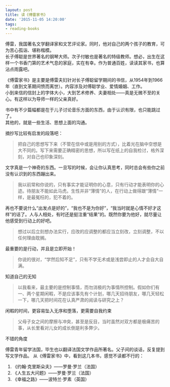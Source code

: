 ```yaml
---
layout: post
title: 读《傅雷家书》
date: '2015-11-05 14:20:00'
tags:
- reading-books
---
```


傅雷，我国著名文学翻译家和文艺评论家。同时，他对自己的两个孩子的教育，可为苦心孤诣、堪称楷模。  
长子傅聪是世界著名的钢琴大师。次子付敏也是著名的特级教师。想必，出生在这样一个书香门第的艺术气息的家庭，实在有幸。作为普通百姓，读读其家书，也算沾点雨露吧。  

《傅雷家书》是主要是傅雷夫妇针对长子傅聪留学期间的书信，从1954年到1966年（直到文革期间愤而离世）。内容涉及对傅聪学业、爱情婚姻、工作。  
小到来信的信封上的字体大小，大到艺术修养、夫妻相处——真是无微不至的关心。有这样以为导师一样的父亲真好。

书中有不少篇幅都是在于儿子讨论音乐方面的东西，由于认识有限，也只能跳过了。  
其他的，就是一些生活、思想上面的沟通。

摘抄写比较有启发的段落吧： 
>把自己的思想写下来（不管在信中或是用别的方式），比着光在脑中空想是大不同的。写下来需要正确精密的思想，所以写在纸上的自我检讨，格外深刻，对自己也印象深刻。

文字真是一个神奇的东西。一旦写的时候，会让你认真思考，同时总会有些你之前没有认识到的东西蹦出来。

>我以前常和你说的，只有事实才能证明你的心意，只有行动才能表明你的心迹。待朋友不能如此马虎。生性并非“薄情”的人，在行动上做得跟“薄情”一样，是最冤枉的，犯不着的。

再也不要说什么“出发点是好的”，“我也不是为你好”，“我当时就是心情不好才这样”的话了。人与人相处，有时还是挺注重“结果”的。既然你要为他好，就尽量让他感受到行动上的好吧。

>想过以后立刻想办法实行，应改的应调整的都应当立刻改，立刻调整，不以任何理由耽搁。

最重要的是行动，并且是立即开始！

>你说的很对，“学然后知不足”，只有不学无术或是浅尝即止的人才会自大自满。  

知道自己的无知

>以我看来，最主要的是控制事情，而勿消极的为事情所控制。假如你们有一、两个星期闲暇，不是应该事先有个计划，哪几天招待朋友，哪几天轻松一下，哪几天把时间花在认真严肃的阅读与研究之上？

闲暇的时间，更容易坠入无序和堕落，更需要自我约束

>父母子女之间的摩擦与冲突，甚至是反目，当时虽然对双方都是极痛苦的事，从长里看对儿女的成长倒是利多弊少。

不错的角度  

傅雷青年留学法国，毕生也以翻译法国文学作品所著名。父子间的谈话，反复提到写文学作品。 从《傅雷家书》中，看到这几本书，感觉不读都不行的：  
1. 《约翰·克里斯朵夫》——罗曼·罗兰（法国）  
2. 《人生五大问题》——罗曼·罗兰（法国）  
3. 《幸福之路》——波特兰·罗素（英国）  